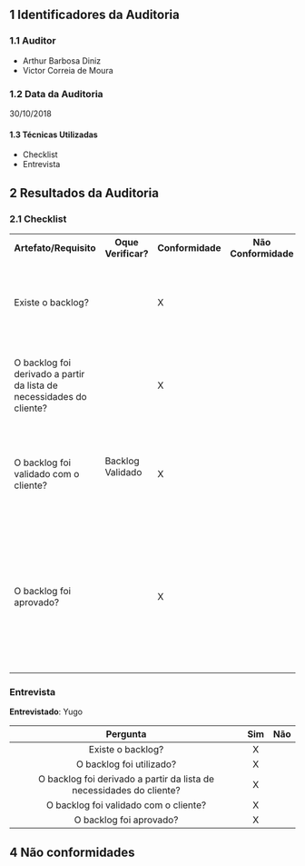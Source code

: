 ## 1 Identificadores da Auditoria

### 1.1 Auditor

- Arthur Barbosa Diniz
- Victor Correia de Moura

### 1.2 Data da Auditoria

30/10/2018


#### 1.3 Técnicas Utilizadas

* Checklist
* Entrevista

## 2 Resultados da Auditoria

### 2.1 Checklist

<table>
  <tr>
    <th>Artefato/Requisito</th>
    <th>Oque Verificar?</th>
    <th>Conformidade</th>
    <th>Não Conformidade</th>
    <th>Observação</th>
    <th>Evidências</th>
  </tr>
  <tr>
    <td>Existe o backlog?</td>
    <td rowspan="4">Backlog Validado</td>
    <td>X</td>
    <td></td>
    <td></td>
    <td>Pode ser visualizado em seu respectivo board no ZenHub:  https://github.com/MPS-FGA/Grimorio-do-Mestre/issues#boards?filterLogic=any</td>
  </tr>
  <tr>
    <td>O backlog foi derivado a partir da lista de necessidades do cliente?</td>
    <td>X</td>
    <td></td>
    <td></td>
    <td>Pode ser visualizado em seu respectivo board no ZenHub:  https://github.com/MPS-FGA/Grimorio-do-Mestre/issues#boards?filterLogic=any</td>
  </tr>
  <tr>
    <td>O backlog foi validado com o cliente?</td>
    <td>X</td>
    <td></td>
    <td>Houve uma conversa via hangouts com o cliente para a definição do backlog</td>
    <td>Pode ser visualizado em seu respectivo board no ZenHub:  https://github.com/MPS-FGA/Grimorio-do-Mestre/issues#boards?filterLogic=any</td>
  </tr>
  <tr>
    <td>O backlog foi aprovado?</td>
    <td>X</td>
    <td></td>
    <td>No mesmo dia da definição do backlog junto com o cliente logo após a definição dele foi revisado e validade pelo próprio cliente</td>
    <td>Pode ser visualizado em seu respectivo board no ZenHub:  https://github.com/MPS-FGA/Grimorio-do-Mestre/issues#boards?filterLogic=any</td>
  </tr>
</table>

### Entrevista

**Entrevistado**: Yugo

|Pergunta| Sim |Não |
|:---:|:---:|:---:|
|Existe o backlog?|X| |
|O backlog foi utilizado?|X| |
|O backlog foi derivado a partir da lista de necessidades do cliente?|X| |
| O backlog foi validado com o cliente?| X | |
|O backlog foi aprovado?|X| |



## 4 Não conformidades
